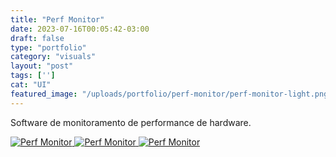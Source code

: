 ```yaml
---
title: "Perf Monitor"
date: 2023-07-16T00:05:42-03:00
draft: false
type: "portfolio"
category: "visuals"
layout: "post"
tags: ['']
cat: "UI"
featured_image: "/uploads/portfolio/perf-monitor/perf-monitor-light.png"
---
```


Software de monitoramento de performance de hardware.

<a href="/uploads/portfolio/perf-monitor/perf-monitor-light.png" data-fancybox>
    <img src="/uploads/portfolio/perf-monitor/perf-monitor-light.png" alt="Perf Monitor">
</a>

<a href="/uploads/portfolio/perf-monitor/perf-monitor-dark.png" data-fancybox>
    <img src="/uploads/portfolio/perf-monitor/perf-monitor-dark.png" alt="Perf Monitor">
</a>

<a href="/uploads/portfolio/perf-monitor/perf-monitor-screens.png" data-fancybox>
    <img src="/uploads/portfolio/perf-monitor/perf-monitor-screens.png" alt="Perf Monitor">
</a>